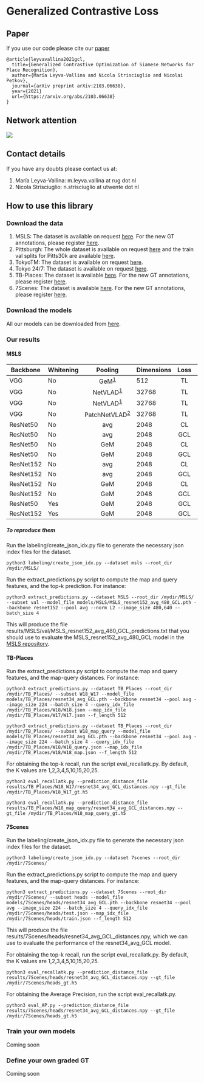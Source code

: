 # Generalized Contrastive Loss
## Paper
If you use our code please cite our [paper](https://arxiv.org/abs/2103.06638)
```
@article{leyvavallina2021gcl,
  title={Generalized Contrastive Optimization of Siamese Networks for Place Recognition}, 
  author={María Leyva-Vallina and Nicola Strisciuglio and Nicolai Petkov},
  journal={arXiv preprint arXiv:2103.06638},
  year={2021}
  url={https://arxiv.org/abs/2103.06638}
}
```
## Network attention
![](https://github.com/marialeyvallina/generalized_contrastive_loss/blob/main/attention.png)

## Contact details
If you have any doubts please contact us at:
1. María Leyva-Vallina: m.leyva.vallina at rug dot nl
2. Nicola Strisciuglio: n.strisciuglio at utwente dot nl
## How to use this library
### Download the data
1. MSLS: The dataset is available on request [here](https://www.mapillary.com/dataset/places "MSLS"). For the new GT annotations, please register [here](https://forms.gle/zaG9vu8fCTT4FVcY6).
2. Pittsburgh: The whole dataset is available on request [here](http://www.ok.ctrl.titech.ac.jp/~torii/project/repttile/ "Pittsburgh") and the train val splits for Pitts30k are available [here](https://www.di.ens.fr/willow/research/netvlad/ "Pitts30k"). 
3. TokyoTM: The dataset is available on request [here](https://www.di.ens.fr/willow/research/netvlad/ "TokyoTM"). 
4. Tokyo 24/7: The dataset is available on request [here](http://www.ok.ctrl.titech.ac.jp/~torii/project/247/ "Tokyo 24/7"). 
5. TB-Places: The dataset is available [here](https://github.com/marialeyvallina/TB_Places "TB-Places"). For the new GT annotations, please register [here](https://forms.gle/zaG9vu8fCTT4FVcY6).
5. 7Scenes: The dataset is available [here](https://github.com/marialeyvallina/TB_Places "TB-Places"). For the new GT annotations, please register [here](https://forms.gle/zaG9vu8fCTT4FVcY6).
### Download the models
All our models can be downloaded from [here](https://drive.google.com/drive/folders/1RHxrAj062ZxDp5817t1s4OXGLP_i8JFX?usp=sharing).
### Our results
#### MSLS
| Backbone  | Whitening | Pooling | Dimensions | Loss |  R@1 |  R@5 | R@10 | mAP@1 | mAP@5 | mAP@10 |
|-----------|-----------|:-------:|------------|:----:|:----:|:----:|:----:|:-----:|:-----:|-----------------|
| VGG       | No        |   GeM<sup>[1](https://research.mapillary.com/img/publications/CVPR20c.pdf)</sup>  | 512        |  TL  |  28  |  35  |  49  |   -   |   -   | -               |
| VGG       | No        | NetVLAD<sup>[1](https://research.mapillary.com/img/publications/CVPR20c.pdf)</sup> | 32768      |  TL  |  30  |  40  |  44  |   -   |   -   | -               |
| VGG       | No        | NetVLAD<sup>[1](https://research.mapillary.com/img/publications/CVPR20c.pdf)</sup> | 32768      |  TL  |  48  |  58  |  64  |   -   |   -   | -               |
| VGG       | No        | PatchNetVLAD<sup>[2](https://arxiv.org/abs/2103.01486)</sup> | 32768      | TL   | 48.1 | 57.6  | 60.5 |   -   |   -   |        -        |
| ResNet50  | No        |   avg   | 2048       |  CL  | 24.9 | 39.0 | 44.6 |  24.9 |  16.8 | 14.8            |
| ResNet50  | No        |   avg   | 2048       |  GCL | 35.8 | 52.0 | 59.0 |  35.8 |  24.5 | 21.8            |
| ResNet50  | No        |   GeM   | 2048       |  CL  | 29.7 | 44.0 | 50.7 |  29.7 |  20.6 | 18.1            |
| ResNet50  | No        |   GeM   | 2048       |  GCL | 43.3 | 59.1 | 65.0 |  43.3 |   30  | 26.8            |
| ResNet152 | No        |   avg   | 2048       |  CL  | 29.7 | 44.2 | 51.3 |  29.7 |  19.4 | 17.2            |
| ResNet152 | No        |   avg   | 2048       |  GCL | 43.5 | 59.2 | 65.2 |  43.5 |  29.5 | 26.4            |
| ResNet152 | No        |   GeM   | 2048       |  CL  | 34.1 | 50.8 | 56.8 |  34.1 |  23.6 | 20.8            |
| ResNet152 | No        |   GeM   | 2048       |  GCL | 45.7 | 62.3 | 67.9 |  45.7 |  31.4 | 28.3            |
| ResNet50  | Yes       |   GeM   | 2048       |  GCL | 52.9 | 65.7 | 71.9 |  52.9 |  37.3 | 33.4            |
| ResNet152 | Yes       |   GeM   | 2048       |  GCL | **57.9** | **70.7** | **75.7** |  **57.9** |  **40.7** | **36.6**           |

##### To reproduce them
Run the labeling/create_json_idx.py file to generate the necessary json index files for the dataset.

```shell
python3 labeling/create_json_idx.py --dataset msls --root_dir /mydir/MSLS/
```

Run the extract_predictions.py script to compute the map and query features, and the top-k prediction. For instance:
```shell
python3 extract_predictions.py --dataset MSLS --root_dir /mydir/MSLS/ --subset val --model_file models/MSLS/MSLS_resnet152_avg_480_GCL.pth --backbone resnet152 --pool avg --norm L2 --image_size 480,640 --batch_size 4
```
This will produce the file results/MSLS/val/MSLS_resnet152_avg_480_GCL_predictions.txt that you should use to evaluate the MSLS_resnet152_avg_480_GCL model in the [MSLS repository](https://github.com/mapillary/mapillary_sls/tree/master/mapillary_sls).


#### TB-Places
Run the extract_predictions.py script to compute the map and query features, and the map-query distances. For instance:
```shell
python3 extract_predictions.py --dataset TB_Places --root_dir /mydir/TB_Places/ --subset W18_W17 --model_file models/TB_Places/resnet34_avg_GCL.pth --backbone resnet34 --pool avg --image_size 224 --batch_size 4 --query_idx_file /mydir/TB_Places/W18/W18.json --map_idx_file /mydir/TB_Places/W17/W17.json --f_length 512
```
```shell
python3 extract_predictions.py --dataset TB_Places --root_dir /mydir/TB_Places/ --subset W18_map_query --model_file models/TB_Places/resnet34_avg_GCL.pth --backbone resnet34 --pool avg --image_size 224 --batch_size 4 --query_idx_file /mydir/TB_Places/W18/W18_query.json --map_idx_file /mydir/TB_Places/W18/W18_map.json --f_length 512
```
For obtaining the top-k recall, run the script eval_recallatk.py. By default, the K values are 1,2,3,4,5,10,15,20,25.
```shell
python3 eval_recallatk.py --prediction_distance_file results/TB_Places/W18_W17/resnet34_avg_GCL_distances.npy --gt_file /mydir/TB_Places/W18_W17_gt.h5 
```

```shell
python3 eval_recallatk.py --prediction_distance_file results/TB_Places/W18_map_query/resnet34_avg_GCL_distances.npy --gt_file /mydir/TB_Places/W18_map_query_gt.h5 
```
#### 7Scenes
Run the labeling/create_json_idx.py file to generate the necessary json index files for the dataset.

```shell
python3 labeling/create_json_idx.py --dataset 7scenes --root_dir /mydir/7Scenes/
```
Run the extract_predictions.py script to compute the map and query features, and the map-query distances. For instance:
```shell
python3 extract_predictions.py --dataset 7Scenes --root_dir /mydir/7Scenes/ --subset heads --model_file models/7Scenes/heads/resnet34_avg_GCL.pth --backbone resnet34 --pool avg --image_size 224 --batch_size 4 --query_idx_file /mydir/7Scenes/heads/test.json --map_idx_file /mydir/7Scenes/heads/train.json --f_length 512
```
This will produce the file results/7Scenes/heads/resnet34_avg_GCL_distances.npy, which we can use to evaluate the performance of the resnet34_avg_GCL model.

For obtaining the top-k recall, run the script eval_recallatk.py. By default, the K values are 1,2,3,4,5,10,15,20,25.
```shell
python3 eval_recallatk.py --prediction_distance_file results/7Scenes/heads/resnet34_avg_GCL_distances.npy --gt_file /mydir/7Scenes/heads_gt.h5 
```
For obtaining the Average Precision, run the script eval_recallatk.py.

```shell
python3 eval_AP.py --prediction_distance_file results/7Scenes/heads/resnet34_avg_GCL_distances.npy --gt_file /mydir/7Scenes/heads_gt.h5 
```
### Train your own models
Coming soon
### Define your own graded GT
Coming soon
